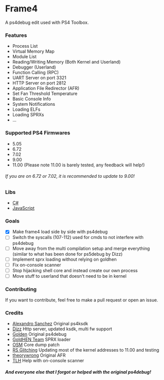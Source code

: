 # Frame4
A ps4debug edit used with PS4 Toolbox.

### Features
- Process List
- Virtual Memory Map
- Module List
- Reading/Writing Memory (Both Kernel and Userland)
- Debugger (Userland)
- Function Calling (RPC)
- UART Server on port 3321
- HTTP Server on port 2812
- Application File Redirector (AFR)
- Set Fan Threshold Temperature
- Basic Console Info
- System Notifications
- Loading ELFs
- Loading SPRXs
- ...

### Supported PS4 Firmwares
- 5.05
- 6.72
- 7.02
- 9.00
- 11.00 (Please note 11.00 is barely tested, any feedback will help!)
###### If you are on 6.72 or 7.02, it is recommended to update to 9.00!

### Libs
- [C#](https://github.com/DeathRGH/libframe4-cs)
- [JavaScript](https://github.com/DeathRGH/libframe4-js)

### Goals
- [x] Make frame4 load side by side with ps4debug
- [ ] Switch the syscalls (107-112) used for cmds to not interfere with ps4debug
- [ ] Move away from the multi compilation setup and merge everything (similar to what has been done for ps5debug by Dizz)
- [ ] Implement sprx loading without relying on goldhen
- [ ] Fix on-console scanner
- [ ] Stop hijacking shell core and instead create our own process
- [ ] Move stuff to userland that doesn't need to be in kernel

### Contributing
If you want to contribute, feel free to make a pull request or open an issue.

### Credits
- [Alexandro Sanchez](https://github.com/AlexAltea) Original ps4ksdk
- [Dizz](https://twitter.com/DizzMods) Http server, updated ksdk, multi fw support
- [Golden]() Original ps4debug
- [GoldHEN Team](https://github.com/GoldHEN) SPRX loader
- [OSM](https://twitter.com/LegendaryOSM) Core dump patch
- [RS Glitching](https://www.youtube.com/@RSGLITCHING) Updating most of the kernel addresses to 11.00 and testing
- [theorywrong](https://twitter.com/TheoryWrong) Original AFR
- [TLH](https://github.com/TetzkatLipHoka) Help with on-console scanner

##### And everyone else that I forgot or helped with the original ps4debug!
